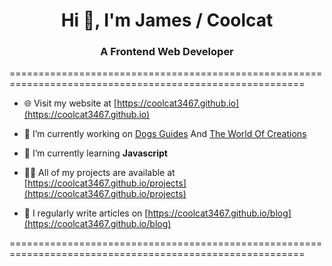 <h1 align="center">Hi 👋, I'm James / Coolcat</h1>
<h3 align="center">A Frontend Web Developer</h3>

=========================================================================================================

- 🌐 Visit my website at [https://coolcat3467.github.io](https://coolcat3467.github.io)

- 🔭 I’m currently working on [Dogs Guides](https://github.com/dogsguides) And [The World Of Creations](https://github.com/theworldofcreations)

- 🌱 I’m currently learning **Javascript**

- 👨‍💻 All of my projects are available at [https://coolcat3467.github.io/projects](https://coolcat3467.github.io/projects)

- 📝 I regularly write articles on [https://coolcat3467.github.io/blog](https://coolcat3467.github.io/blog)

=========================================================================================================

